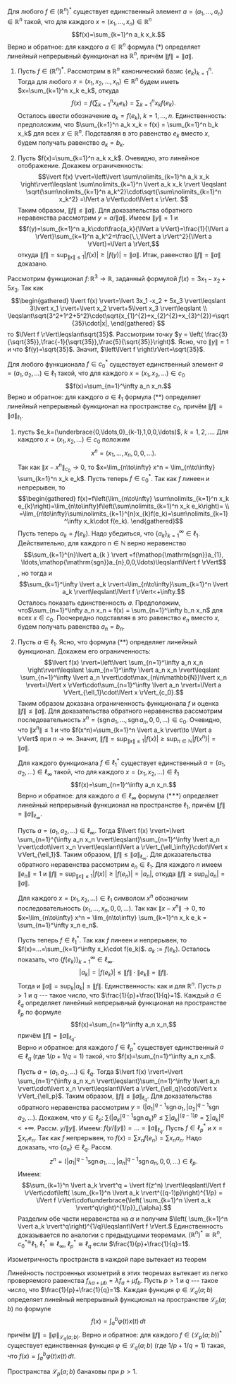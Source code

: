 Для любого $f\in (\mathbb{R}^n)^\ast$ существует единственный элемент $a=(a_1,\ldots ,a_n)\in \mathbb{R}^n$ такой, что для каждого $x=(x_1,\ldots ,x_n)\in\mathbb{R}^n$ $$f(x)=\sum_{k=1}^n a_k x_k.$$ Верно и обратное: для каждого $a\in\mathbb{R}^n$ формула $(\ast)$ определяет линейный непрерывный функционал на $\mathbb{R}^n$, причём $\lVert f \rVert=\lVert a \rVert$.

1) Пусть $f\in (\mathbb{R}^n)^\ast$. 
	Рассмотрим в $\mathbb{R}^n$ канонический базис $\{e_k\}_{k=1}^n$. 
	Тогда для любого $x=(x_1,x_2,\ldots ,x_n)\in\mathbb{R}^n$ будем иметь $x=\sum_{k=1}^n x_k e_k$, откуда $$f(x)=f\left( \sum\nolimits_{k=1}^n x_k e_k\right) = \sum\nolimits_{k=1}^n x_k f(e_k).$$ 
	Осталось ввести обозначение $a_k = f(e_k)$, $k=1,\ldots,n$.
	Единственность: предположим, что $\sum_{k=1}^n a_k x_k = f(x) = \sum_{k=1}^n b_k x_k$ для всех $x\in\mathbb{R}^n$. Подставляя в это равенство $e_k$ вместо $x$, будем получать равенство $a_k = b_k$.

2) Пусть $f(x)=\sum_{k=1}^n a_k x_k$. 
	Очевидно, это линейное отображение. 
	Докажем ограниченность:
	$$\lvert f(x) \rvert=\left\lvert \sum\nolimits_{k=1}^n a_k x_k \right\rvert\leqslant \sum\nolimits_{k=1}^n \lvert a_k x_k \rvert \leqslant \sqrt{\sum\nolimits_{k=1}^n a_k^2}\cdot\sqrt{\sum\nolimits_{k=1}^n x_k^2} =\lVert a \rVert\cdot\lVert x \rVert.
	$$
	Таким образом, $\lVert f \rVert\leqslant\lVert a \rVert$. 
	Для доказательства обратного неравенства рассмотрим $y=a/\lVert a \rVert$. 
	Имеем $\lVert y \rVert=1$ и $$f(y)=\sum_{k=1}^n a_k\cdot\frac{a_k}{\lVert a \rVert}=\frac{1}{\lVert a \rVert}\sum_{k=1}^n a_k^2=\frac{\,\,\lVert a \rVert^2}{\lVert a \rVert}=\lVert a \rVert,$$ откуда $\lVert f \rVert=\sup_{\lVert x \rVert\leqslant 1}\lvert f(x) \rvert\geqslant\lvert f(y) \rvert=\lVert a \rVert$. 
	Итак, равенство $\lVert f \rVert=\lVert a \rVert$ доказано.

Рассмотрим функционал $f\colon \mathbb{R}^3 \to \mathbb{R}$, заданный формулой $f(x)=3x_1 -x_2 + 5x_3$. 
Так как 
$$\begin{gathered} 
\lvert f(x) \rvert=\lvert 3x_1 -x_2 + 5x_3 \rvert\leqslant 3\lvert x_1 \rvert+\lvert x_2 \rvert+5\lvert x_3 \rvert\leqslant
\\ 
\leqslant\sqrt{3^2+1^2+5^2}\cdot\sqrt{x_{1}^{2}+x_{2}^{2}+x_{3}^{2}}=\sqrt{35}\cdot|x|,
\end{gathered}
$$ 
то $\lVert f \rVert\leqslant\sqrt{35}$. 
Рассмотрим точку $y = \left( \frac{3}{\sqrt{35}},\frac{-1}{\sqrt{35}},\frac{5}{\sqrt{35}}\right)$. 
Ясно, что $\lVert y \rVert=1$ и что $f(y)=\sqrt{35}$. 
Значит, $\left\lVert f \right\rVert=\sqrt{35}$.

Для любого функционала $f\in c_0^\ast$ существует единственный элемент
$a=(a_1,a_2,\ldots)\in \ell_1$ такой, что для каждого $x=(x_1, x_2,\ldots)\in c_0$
$$f(x)=\sum_{n=1}^\infty a_n x_n.$$ 
Верно и обратное: 
для каждого $a\in \ell_1$ формула $(\ast\ast)$ определяет линейный непрерывный функционал на пространстве $c_0$, причём $\lVert f \rVert=\lVert a \rVert_{\ell_1}$.

1) пусть $e_k=(\underbrace{0,\ldots,0}_{k-1},1,0,0,\ldots)$, $k=1,2,\ldots$. 
	Для каждого $x=(x_1,x_2,\ldots)\in c_0$ положим $$x^n = (x_1,\ldots,x_n,0,0,\ldots).$$ 
	Так как $\lVert x-x^n \rVert_{c_0}\to 0$, то $x=\lim_{n\to\infty} x^n = \lim_{n\to\infty} \sum_{k=1}^n x_k e_k$.
	Пусть теперь $f\in c_0^\ast$. 
	Так как $f$ линеен и непрерывен, то 
	$$\begin{gathered}
	f(x)=f\left(\lim_{n\to\infty} \sum\nolimits_{k=1}^n x_k e_{k}\right)=\lim_{n\to\infty}f\left(\sum\nolimits_{k=1}^n x_k e_k\right)=
	\\	 =\lim_{n\to\infty}\sum\nolimits_{k=1}^{n}x_{k}f(e_k)=\sum\nolimits_{k=1}^\infty x_k\cdot f(e_k).
	\end{gathered}$$ 
	Пусть теперь $a_k = f(e_k)$. 
	Надо убедиться, что $\{a_k\}_{k=1}^\infty \in \ell_1$. 
	Действительно, для каждого $n\in\mathbb{N}$ верно неравенство 
	$$\sum_{k=1}^{n}\lvert a_{k } \rvert =f(\mathop{\mathrm{sgn}}a_{1}, \ldots,\mathop{\mathrm{sgn}}a_{n},0,0,\ldots)\leqslant\lVert f \rVert$$, но тогда и $$\sum_{k=1}^\infty \lvert a_k \rvert=\lim_{n\to\infty}\sum_{k=1}^n \lvert a_k \rvert\leqslant\lVert f \rVert<+\infty.$$ Осталось показать единственность $a$. 
	Предположим, что$\sum_{n=1}^\infty a_n x_n = f(x) = \sum_{n=1}^\infty b_n x_n$ для всех $x\in c_0$. 
	Поочередно подставляя в это равенство $e_n$ вместо $x$, будем получать равенства $a_n = b_n$.

2) Пусть $a\in \ell_1$. 
	Ясно, что формула $(\ast\ast)$ определяет линейный функционал. 
	Докажем его ограниченность: $$\lvert f(x) \rvert=\left\lvert \sum_{n=1}^\infty a_n x_n \right\rvert\leqslant \sum_{n=1}^\infty \lvert a_n x_n \rvert\leqslant \sum_{n=1}^\infty \lvert a_n \rvert\cdot\max_{n\in\mathbb{N}}\lvert x_n \rvert=\lVert x \rVert\cdot\sum_{n=1}^\infty \lvert a_n \rvert=\lVert a \rVert_{\ell_1}\cdot\lVert x \rVert_{c_0}.$$ 
	Таким образом доказана ограниченность функционала $f$ и оценка $\lVert f \rVert\leqslant\lVert a \rVert$. 
	Для доказательства обратного неравенства рассмотрим последовательность $x^n=(\mathop{\mathrm{sgn}}a_1, \ldots,\mathop{\mathrm{sgn}}a_n,0,0,\ldots)\in c_0$. 
	Очевидно, что $\lVert x^n \rVert\leqslant 1$ и что $f(x^n)=\sum_{k=1}^n \lvert a_k \rvert\to \lVert a \rVert$ при $n\to\infty$. 
	Значит, $\lVert f \rVert=\sup_{\lVert x \rVert\leqslant 1}\lvert f(x) \rvert\geqslant \sup_{n\in\mathbb{N}}\lvert f(x^n) \rvert=\lVert a \rVert$.

	Для каждого функционала $f\in \ell_1^\ast$ существует единственный $a=(a_1,a_2,\ldots)\in \ell_\infty$ такой, что для каждого $x=(x_1, x_2,\ldots)\in \ell_1$ $$f(x)=\sum_{n=1}^\infty a_n x_n.$$ 
	Верно и обратное: для каждого $a\in \ell_\infty$ формула $(\ast\!\ast\!\ast)$  	определяет линейный непрерывный функционал на пространстве $\ell_1$, причём $\lVert f \rVert=\lVert a \rVert_{\ell_\infty}$. 
	
	Пусть $a=(a_1,a_2,\ldots)\in \ell_\infty$. 
	Тогда $\lvert f(x) \rvert=\lvert \sum_{n=1}^{\infty a_n x_n \rvert\leqslant}\sum_{n=1}^\infty \lvert a_n \rvert\cdot\lvert x_n \rvert\leqslant\lVert a \rVert_{\ell_\infty}\cdot\lVert x \rVert_{\ell_1}$. 
	Таким образом, $\lVert f \rVert\leqslant\lVert a \rVert_{\ell_\infty}$. 
	Для доказательства обратного неравенства рассмотрим $e_n\in \ell_1$. 
	Для каждого $n$ имеем $\lVert e_n \rVert=1$ и $\lVert f \rVert=\sup_{\lVert x \rVert\leqslant 1} \lvert f(x) \rvert\geqslant \lvert f(e_n) \rvert=\lvert a_n \rvert$, откуда $\lVert f \rVert\geqslant\sup_{n}\lvert a_n \rvert=\lVert a \rVert$. 
	
	Для каждого $x=(x_1,x_2,\ldots)\in \ell_1$ символом $x^n$ обозначим последовательность $(x_1,\ldots,x_n,0,0,\ldots)$. 
	Так как $\lVert x-x^n \rVert\to 0$, то $x=\lim_{n\to\infty} x^n = \lim_{n\to\infty} \sum_{k=1}^n x_k e_k = \sum_{n=1}^\infty x_n e_n$. 
	
	Пусть теперь $f\in \ell_1^\ast$. 
	Так как $f$ линеен и непрерывен, то $f(x)=...=\sum_{k=1}^\infty x_k\cdot f(e_k)$. $a_k := f(e_k)$. 
	Осталось показать, что $\{f(e_k)\}_{k=1}^\infty \in \ell_\infty$. $$\lvert a_k \rvert=\lvert f(e_k) \rvert\leqslant\lVert f \rVert\cdot\lVert e_k \rVert = \lVert f \rVert.$$ 
	Тогда и $\lVert a \rVert=\sup_{k}\lvert a_k \rvert\leqslant\lVert f \rVert$. Единственность: как и для $\mathbb{R}^n$.
	Пусть $p>1$ и $q$ --- такое число, что $\frac{1}{p}+\frac{1}{q}=1$. 
	Каждый $a\in \ell_q$ определяет линейный непрерывный функционал на пространстве $\ell_p$ по формуле $$f(x)=\sum_{n=1}^\infty a_n x_n,$$ причём $\lVert f \rVert=\lVert a \rVert_{\ell_q}$.  
	Верно и обратное: для каждого $f\in \ell_p^\ast$ существует единственный $a\in \ell_q$ (где $1/p+1/q = 1$) такой, что $f(x)=\sum_{n=1}^\infty a_n x_n$. 
	
	Пусть $a=(a_1,a_2,\ldots)\in \ell_q$. 
	Тогда $\lvert f(x) \rvert=\lvert \sum_{n=1}^{\infty a_n x_n \rvert\leqslant}\sum_{n=1}^\infty \lvert a_n \rvert\cdot\lvert x_n \rvert\leqslant\lVert a \rVert_{\ell_q}\cdot\lVert x \rVert_{\ell_p}$. 
	Таким образом, $\lVert f \rVert\leqslant\lVert a \rVert_{\ell_q}$. 
	Для доказательства обратного неравенства рассмотрим $y=(\lvert a_1 \rvert^{q-1}\mathop{\mathrm{sgn}}a_1, \lvert a_2 \rvert^{q-1}\mathop{\mathrm{sgn}}a_2, \ldots)$. 
	Докажем, что $y\in \ell_p$: $\sum \left( \lvert a_k \rvert^{q-1}\mathop{\mathrm{sgn}}a_k\right)^p\leqslant \sum \lvert a_k \rvert^{(q-1)p} = \sum \lvert a_k \rvert^q<+\infty$. 
	Рассм. $y/\lVert y \rVert$. 
	Имеем: $f(y/\lVert y \rVert)=...=\lVert a \rVert_{\ell_q}$. 
	Пусть $f\in \ell_p^\ast$ и $x=\sum x_n e_n$. Так как $f$ непрерывен, то $f(x)=\sum x_n f(e_n) = \sum x_n a_n$. 
	Надо доказать, что $\{a_n\}\in \ell_q$. 
	Рассм. $$z^n=(\lvert a_1 \rvert^{q-1}\mathop{\mathrm{sgn}}a_1,\ldots,\lvert a_n \rvert^{q-1}\mathop{\mathrm{sgn}}a_n,0,0,\ldots)\in \ell_p.$$ 
	Имеем: 
	$$\sum_{k=1}^n \lvert a_k \rvert^q = \lvert f(z^n) \rvert\leqslant\lVert f \rVert\cdot\left( \sum_{k=1}^n \lvert a_k \rvert^{(q-1)p}\right)^{1/p} = \lVert f \rVert\cdot\underbrace{\left( \sum_{k=1}^n \lvert a_k \rvert^q\right)^{1/p}}_{\alpha}.$$ 
	Разделим обе части неравенства на $\alpha$ и получим $\left( \sum_{k=1}^n \lvert a_k \rvert^q\right)^{1/q}\leqslant\lVert f \rVert.$ 
	Единственность доказывается по аналогии с предыдущими теоремами. 
	$\left( \mathbb{R}^n\right)^\ast  \cong \mathbb{R}^n$, $c_0^{\ast \cong}\ell_1$, $\ell_1^\ast \cong \ell_\infty$, $\ell_p^\ast \cong \ell_q$ если $\frac{1}{p}+\frac{1}{q}=1$.

Изометричность пространств в каждой паре вытекает из теорем

Линейность построенных изометрий в этих теоремах вытекает из легко проверяемого равенства $f_{\lambda a+\mu b} = \lambda f_a +\mu f_b$. 
Пусть $p>1$ и $q$ --- такое число, что $\frac{1}{p}+\frac{1}{q}=1$. 
Каждая функция $\varphi\in \mathcal{L}_q(a;b)$ определяет линейный непрерывный функционал на пространстве $\mathcal{L}_p(a;b)$ по формуле $$f(x)=\int_a^b \varphi(t)x(t)\,dt$$ причём $\lVert f \rVert=\lVert \varphi \rVert_{\mathcal{L}_q(a;b)}$. 
Верно и обратное: для каждого $f\in \left(\mathcal{L}_p(a;b)\right)^\ast$ существует единственная функция $\varphi\in \mathcal{L}_q(a;b)$ (где $1/p+1/q = 1$) такая, что $f(x)=\int_a^b \varphi(t)x(t)\,dt$.

Пространства $\mathcal{L}_p(a;b)$ банаховы при $p>1$.